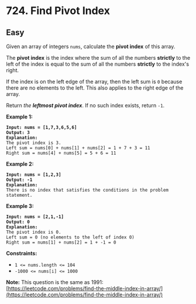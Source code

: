 # 724. Find Pivot Index

## Easy



Given an array of integers `nums`, calculate the **pivot index** of this array.

The **pivot index** is the index where the sum of all the numbers **strictly** to the left of the index is equal to the sum of all the numbers **strictly** to the index's right.

If the index is on the left edge of the array, then the left sum is `0` because there are no elements to the left. This also applies to the right edge of the array.

Return _the **leftmost pivot index**_. If no such index exists, return `-1`.

&#x20;

**Example 1:**

<pre><code><strong>Input: nums = [1,7,3,6,5,6]
</strong><strong>Output: 3
</strong><strong>Explanation:
</strong>The pivot index is 3.
Left sum = nums[0] + nums[1] + nums[2] = 1 + 7 + 3 = 11
Right sum = nums[4] + nums[5] = 5 + 6 = 11
</code></pre>

**Example 2:**

<pre><code><strong>Input: nums = [1,2,3]
</strong><strong>Output: -1
</strong><strong>Explanation:
</strong>There is no index that satisfies the conditions in the problem statement.
</code></pre>

**Example 3:**

<pre><code><strong>Input: nums = [2,1,-1]
</strong><strong>Output: 0
</strong><strong>Explanation:
</strong>The pivot index is 0.
Left sum = 0 (no elements to the left of index 0)
Right sum = nums[1] + nums[2] = 1 + -1 = 0
</code></pre>

&#x20;

**Constraints:**

* `1 <= nums.length <= 104`
* `-1000 <= nums[i] <= 1000`

&#x20;

**Note:** This question is the same as 1991: [https://leetcode.com/problems/find-the-middle-index-in-array/](https://leetcode.com/problems/find-the-middle-index-in-array/)
